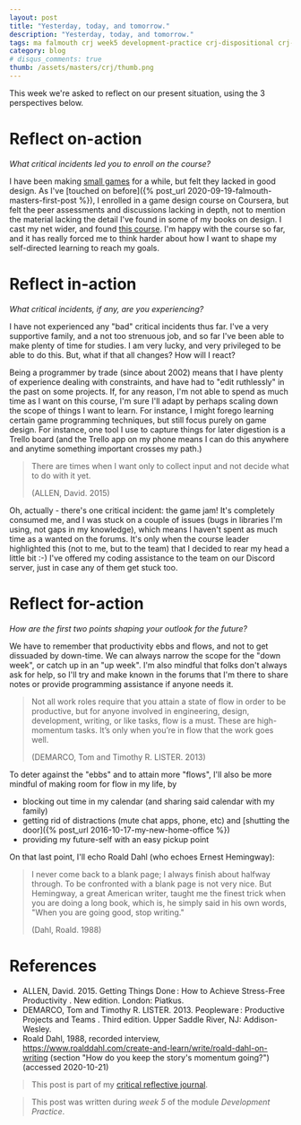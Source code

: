 ```yaml
---
layout: post
title: "Yesterday, today, and tomorrow."
description: "Yesterday, today, and tomorrow."
tags: ma falmouth crj week5 development-practice crj-dispositional crj-interpersonal crj-cognitive
category: blog
# disqus_comments: true
thumb: /assets/masters/crj/thumb.png
---
```


This week we're asked to reflect on our present situation, using the 3 perspectives below.

# Reflect on-action

*What critical incidents led you to enroll on the course?*

I have been making [small games](/games) for a while, but felt they lacked in good design. As I've [touched on before]({% post_url 2020-09-19-falmouth-masters-first-post %}), I enrolled in a game design course on Coursera, but felt the peer assessments and discussions lacking in depth, not to mention the material lacking the detail I've found in some of my books on design. I cast my net wider, and found [this course](https://flexible.falmouth.ac.uk/courses/ma-indie-game-development.htm). I'm happy with the course so far, and it has really forced me to think harder about how I want to shape my self-directed learning to reach my goals.

# Reflect in-action

*What critical incidents, if any, are you experiencing?*

I have not experienced any "bad" critical incidents thus far. I've a very supportive family, and a not too strenuous job, and so far I've been able to make plenty of time for studies. I am very lucky, and very privileged to be able to do this. But, what if that all changes? How will I react?

Being a programmer by trade (since about 2002) means that I have plenty of experience dealing with constraints, and have had to "edit ruthlessly" in the past on some projects. If, for any reason, I'm not able to spend as much time as I want on this course, I'm sure I'll adapt by perhaps scaling down the scope of things I want to learn. For instance, I might forego learning certain game programming techniques, but still focus purely on game design. For instance, one tool I use to capture things for later digestion is a Trello board (and the Trello app on my phone means I can do this anywhere and anytime something important crosses my path.)

> There are times when I want only to collect input and not decide what to do with it yet.
>
> (ALLEN, David. 2015)

Oh, actually - there's one critical incident: the game jam! It's completely consumed me, and I was stuck on a couple of issues (bugs in libraries I'm using, not gaps in my knowledge), which means I haven't spent as much time as a wanted on the forums. It's only when the course leader highlighted this (not to me, but to the team) that I decided to rear my head a little bit :-) I've offered my coding assistance to the team on our Discord server, just in case any of them get stuck too.

# Reflect for-action

*How are the first two points shaping your outlook for the future?*

We have to remember that productivity ebbs and flows, and not to get dissuaded by down-time. We can always narrow the scope for the "down week", or catch up in an "up week". I'm also mindful that folks don't always ask for help, so I'll try and make known in the forums that I'm there to share notes or provide programming assistance if anyone needs it.

> Not all work roles require that you attain a state of flow in order to be productive, but for anyone involved in <span class="highlight">engineering, design, development, writing, or like tasks, flow is a must.</span> These are high-momentum tasks. It’s only when you’re in flow that the work goes well.
>
> (DEMARCO, Tom and Timothy R. LISTER. 2013)

To deter against the "ebbs" and to attain more "flows", I'll also be more mindful of making room for flow in my life, by

- blocking out time in my calendar (and sharing said calendar with my family)
- getting rid of distractions (mute chat apps, phone, etc) and [shutting the door]({% post_url 2016-10-17-my-new-home-office %})
- providing my future-self with an easy pickup point

On that last point, I'll echo Roald Dahl (who echoes Ernest Hemingway):

> I never come back to a blank page; I always finish about halfway through. To be confronted with a blank page is not very nice. But Hemingway, a great American writer, taught me the finest trick when you are doing a long book, which is, he simply said in his own words, <span class="highlight">"When you are going good, stop writing."</span>
>
> (Dahl, Roald. 1988)

# References

- ALLEN, David. 2015. Getting Things Done : How to Achieve Stress-Free Productivity . New edition. London: Piatkus.
- DEMARCO, Tom and Timothy R. LISTER. 2013. Peopleware : Productive Projects and Teams . Third edition. Upper Saddle River, NJ: Addison-Wesley.
- Roald Dahl, 1988, recorded interview, https://www.roalddahl.com/create-and-learn/write/roald-dahl-on-writing (section "How do you keep the story's momentum going?") (accessed 2020-10-21)

> This post is part of my [critical reflective journal](/tags#crj).

> This post was written during _week 5_ of the module _Development Practice_.
